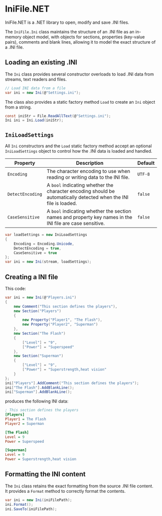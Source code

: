 # IniFile.NET
IniFile.NET is a .NET library to open, modify and save .INI files.

The `IniFile.Ini` class maintains the structure of an .INI file as an in-memory object model, with objects for sections, properties (key-value pairs), comments and blank lines, allowing it to model the exact structure of a .INI file.

## Loading an existing .INI
The `Ini` class provides several constructor overloads to load .INI data from streams, text readers and files.
```cs
// Load INI data from a file
var ini = new Ini(@"Settings.ini");
```

The class also provides a static factory method `Load` to create an `Ini` object from a string.
```cs
const iniStr = File.ReadAllText(@"Settings.ini");
Ini ini = Ini.Load(iniStr);
```

## `IniLoadSettings`
All `Ini` constructors and the `Load` static factory method accept an optional `IniLoadSettings` object to control how the .INI data is loaded and handled.

|Property|Description|Default|
|--------|-----------|-------|
|`Encoding`|The character encoding to use when reading or writing data to the INI file.|`UTF-8`|
|`DetectEncoding`|A `bool` indicating whether the character encoding should be automatically detected when the INI file is loaded.|`false`|
|`CaseSensitive`|A `bool` indicating whether the section names and property key names in the INI file are case sensitive.|`false`|

```cs
var loadSettings = new IniLoadSettings
{
    Encoding = Encoding.Unicode,
    DetectEncoding = true,
    CaseSensitive = true
};
var ini = new Ini(stream, loadSettings);
```

## Creating a INI file
This code:
```cs
var ini = new Ini(@"Players.ini")
{
    new Comment("This section defines the players"),
    new Section("Players")
    {
        new Property("Player1", "The Flash"),
        new Property("Player2", "Superman")
    },
    new Section("The Flash")
    {
        ["Level"] = "9",
        ["Power"] = "Superspeed"
    },
    new Section("Superman")
    {
        ["Level"] = "9",
        ["Power"] = "Superstrength,heat vision"
    }
};
ini["Players"].AddComment("This section defines the players");
ini["The Flash"].AddBlankLine();
ini["Superman"].AddBlankLine();
```
produces the following INI data:
```ini
; This section defines the players
[Players]
Player1 = The Flash
Player2 = Superman

[The Flash]
Level = 9
Power = Superspeed

[Superman]
Level = 9
Power = Superstrength,heat vision
```

## Formatting the INI content
The `Ini` class retains the exact formatting from the source .INI file content. It provides a `Format` method to correctly format the contents.
```cs
var ini = new Ini(iniFilePath);
ini.Format();
ini.SaveTo(iniFilePath);
```
